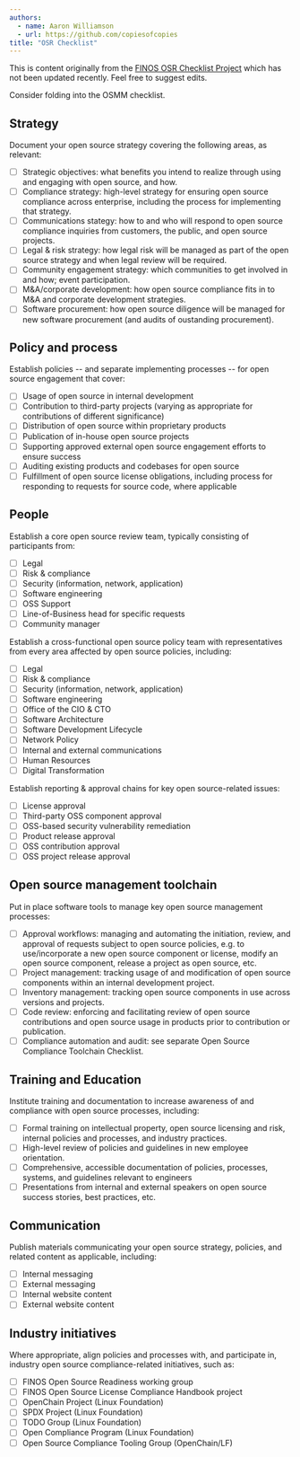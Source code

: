 ```yaml
---
authors:
  - name: Aaron Williamson
  - url: https://github.com/copiesofcopies
title: "OSR Checklist"
---
```


<BoxOut title="Warning: Possibly out-of-date" image="/img/bok/roles/ospo.png">

This is content originally from the [FINOS OSR Checklist Project](https://github.com/finos/osr-checklists/edit/master/checklists/oss-compliance-program.md) which has not been updated recently.  Feel free to suggest edits.

Consider folding into the OSMM checklist.

</BoxOut>

## Strategy

Document your open source strategy covering the following areas, as relevant:

- [ ] Strategic objectives: what benefits you intend to realize through using and engaging with open source, and how.
- [ ] Compliance strategy: high-level strategy for ensuring open source compliance across enterprise, including the process for implementing that strategy.
- [ ] Communications stategy: how to and who will respond to open source compliance inquiries from customers, the public, and open source projects.
- [ ] Legal & risk strategy: how legal risk will be managed as part of the open source strategy and when legal review will be required.
- [ ] Community engagement strategy: which communities to get involved in and how; event participation.
- [ ] M&A/corporate development: how open source compliance fits in to M&A and corporate development strategies.
- [ ] Software procurement: how open source diligence will be managed for new software procurement (and audits of oustanding procurement).

## Policy and process

Establish policies -- and separate implementing processes -- for open source engagement that cover:

- [ ] Usage of open source in internal development
- [ ] Contribution to third-party projects (varying as appropriate for contributions of different significance)
- [ ] Distribution of open source within proprietary products
- [ ] Publication of in-house open source projects
- [ ] Supporting approved external open source engagement efforts to ensure success
- [ ] Auditing existing products and codebases for open source
- [ ] Fulfillment of open source license obligations, including process for responding to requests for source code, where applicable

## People

Establish a core open source review team, typically consisting of participants from:
- [ ] Legal
- [ ] Risk & compliance
- [ ] Security (information, network, application)
- [ ] Software engineering
- [ ] OSS Support
- [ ] Line-of-Business head for specific requests
- [ ] Community manager

Establish a cross-functional open source policy team with representatives from every area affected by open source policies, including:
- [ ] Legal
- [ ] Risk & compliance
- [ ] Security (information, network, application)
- [ ] Software engineering
- [ ] Office of the CIO & CTO
- [ ] Software Architecture
- [ ] Software Development Lifecycle
- [ ] Network Policy
- [ ] Internal and external communications
- [ ] Human Resources
- [ ] Digital Transformation

Establish reporting & approval chains for key open source-related issues:
- [ ] License approval
- [ ] Third-party OSS component approval
- [ ] OSS-based security vulnerability remediation
- [ ] Product release approval
- [ ] OSS contribution approval
- [ ] OSS project release approval

## Open source management toolchain

Put in place software tools to manage key open source management processes:

- [ ] Approval workflows: managing and automating the initiation, review, and approval of requests subject to open source policies, e.g. to use/incorporate a new open source component or license, modify an open source component, release a project as open source, etc.
- [ ] Project management: tracking usage of and modification of open source components within an internal development project.
- [ ] Inventory management: tracking open source components in use across versions and projects.
- [ ] Code review: enforcing and facilitating review of open source contributions and open source usage in products prior to contribution or publication.
- [ ] Compliance automation and audit: see separate Open Source Compliance Toolchain Checklist.

## Training and Education

Institute training and documentation to increase awareness of and compliance with open source processes, including:

- [ ] Formal training on intellectual property, open source licensing and risk, internal policies and processes, and industry practices.
- [ ] High-level review of policies and guidelines in new employee orientation.
- [ ] Comprehensive, accessible documentation of policies, processes, systems, and guidelines relevant to engineers
- [ ] Presentations from internal and external speakers on open source success stories, best practices, etc.

## Communication

Publish materials communicating your open source strategy, policies, and related content as applicable, including:

- [ ] Internal messaging
- [ ] External messaging
- [ ] Internal website content
- [ ] External website content

## Industry initiatives

Where appropriate, align policies and processes with, and participate in, industry open source compliance-related initiatives, such as:

- [ ] FINOS Open Source Readiness working group
- [ ] FINOS Open Source License Compliance Handbook project
- [ ] OpenChain Project (Linux Foundation)
- [ ] SPDX Project (Linux Foundation)
- [ ] TODO Group (Linux Foundation)
- [ ] Open Compliance Program (Linux Foundation)
- [ ] Open Source Compliance Tooling Group (OpenChain/LF)
